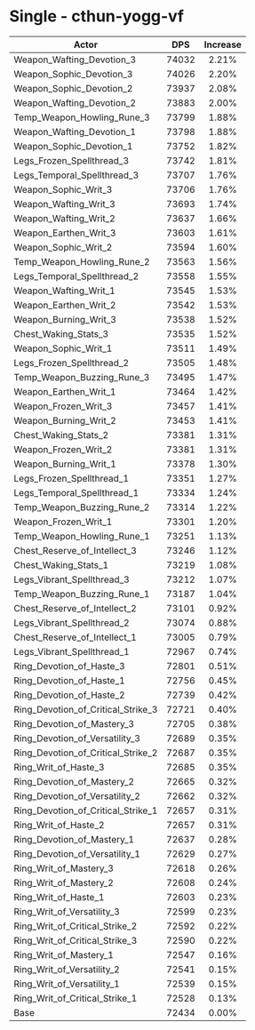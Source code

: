 # Single - cthun-yogg-vf
| Actor | DPS | Increase |
|---|:---:|:---:|
|Weapon_Wafting_Devotion_3|74032|2.21%|
|Weapon_Sophic_Devotion_3|74026|2.20%|
|Weapon_Sophic_Devotion_2|73937|2.08%|
|Weapon_Wafting_Devotion_2|73883|2.00%|
|Temp_Weapon_Howling_Rune_3|73799|1.88%|
|Weapon_Wafting_Devotion_1|73798|1.88%|
|Weapon_Sophic_Devotion_1|73752|1.82%|
|Legs_Frozen_Spellthread_3|73742|1.81%|
|Legs_Temporal_Spellthread_3|73707|1.76%|
|Weapon_Sophic_Writ_3|73706|1.76%|
|Weapon_Wafting_Writ_3|73693|1.74%|
|Weapon_Wafting_Writ_2|73637|1.66%|
|Weapon_Earthen_Writ_3|73603|1.61%|
|Weapon_Sophic_Writ_2|73594|1.60%|
|Temp_Weapon_Howling_Rune_2|73563|1.56%|
|Legs_Temporal_Spellthread_2|73558|1.55%|
|Weapon_Wafting_Writ_1|73545|1.53%|
|Weapon_Earthen_Writ_2|73542|1.53%|
|Weapon_Burning_Writ_3|73538|1.52%|
|Chest_Waking_Stats_3|73535|1.52%|
|Weapon_Sophic_Writ_1|73511|1.49%|
|Legs_Frozen_Spellthread_2|73505|1.48%|
|Temp_Weapon_Buzzing_Rune_3|73495|1.47%|
|Weapon_Earthen_Writ_1|73464|1.42%|
|Weapon_Frozen_Writ_3|73457|1.41%|
|Weapon_Burning_Writ_2|73453|1.41%|
|Chest_Waking_Stats_2|73381|1.31%|
|Weapon_Frozen_Writ_2|73381|1.31%|
|Weapon_Burning_Writ_1|73378|1.30%|
|Legs_Frozen_Spellthread_1|73351|1.27%|
|Legs_Temporal_Spellthread_1|73334|1.24%|
|Temp_Weapon_Buzzing_Rune_2|73314|1.22%|
|Weapon_Frozen_Writ_1|73301|1.20%|
|Temp_Weapon_Howling_Rune_1|73251|1.13%|
|Chest_Reserve_of_Intellect_3|73246|1.12%|
|Chest_Waking_Stats_1|73219|1.08%|
|Legs_Vibrant_Spellthread_3|73212|1.07%|
|Temp_Weapon_Buzzing_Rune_1|73187|1.04%|
|Chest_Reserve_of_Intellect_2|73101|0.92%|
|Legs_Vibrant_Spellthread_2|73074|0.88%|
|Chest_Reserve_of_Intellect_1|73005|0.79%|
|Legs_Vibrant_Spellthread_1|72967|0.74%|
|Ring_Devotion_of_Haste_3|72801|0.51%|
|Ring_Devotion_of_Haste_1|72756|0.45%|
|Ring_Devotion_of_Haste_2|72739|0.42%|
|Ring_Devotion_of_Critical_Strike_3|72721|0.40%|
|Ring_Devotion_of_Mastery_3|72705|0.38%|
|Ring_Devotion_of_Versatility_3|72689|0.35%|
|Ring_Devotion_of_Critical_Strike_2|72687|0.35%|
|Ring_Writ_of_Haste_3|72685|0.35%|
|Ring_Devotion_of_Mastery_2|72665|0.32%|
|Ring_Devotion_of_Versatility_2|72662|0.32%|
|Ring_Devotion_of_Critical_Strike_1|72657|0.31%|
|Ring_Writ_of_Haste_2|72657|0.31%|
|Ring_Devotion_of_Mastery_1|72637|0.28%|
|Ring_Devotion_of_Versatility_1|72629|0.27%|
|Ring_Writ_of_Mastery_3|72618|0.26%|
|Ring_Writ_of_Mastery_2|72608|0.24%|
|Ring_Writ_of_Haste_1|72603|0.23%|
|Ring_Writ_of_Versatility_3|72599|0.23%|
|Ring_Writ_of_Critical_Strike_2|72592|0.22%|
|Ring_Writ_of_Critical_Strike_3|72590|0.22%|
|Ring_Writ_of_Mastery_1|72547|0.16%|
|Ring_Writ_of_Versatility_2|72541|0.15%|
|Ring_Writ_of_Versatility_1|72539|0.15%|
|Ring_Writ_of_Critical_Strike_1|72528|0.13%|
|Base|72434|0.00%|
